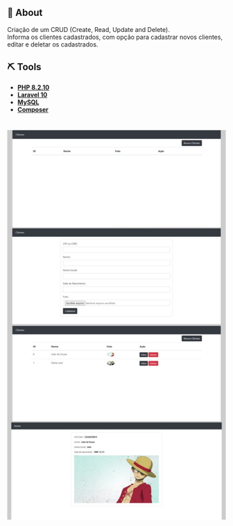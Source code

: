 ## 📕 About 

Criação de um CRUD (Create, Read, Update and Delete).
<br>
Informa os clientes cadastrados, com opção para cadastrar novos clientes, editar e deletar os cadastrados.

## ⛏ Tools

- **[PHP 8.2.10](https://www.php.net/releases/8.2/en.php)**
- **[Laravel 10](https://laravel.com/)**
- **[MySQL](https://dev.mysql.com/downloads/installer/)**
- **[Composer](https://getcomposer.org/download/)**

##


<h1 align="center">
    <img src="resources/css/assets/crud.jpg/">
</h1>
